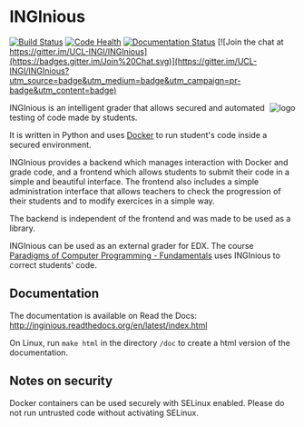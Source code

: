 INGInious
=========

[![Build Status](https://travis-ci.org/UCL-INGI/INGInious.svg?branch=master)](https://travis-ci.org/UCL-INGI/INGInious)
[![Code Health](https://landscape.io/github/UCL-INGI/INGInious/master/landscape.svg?style=flat)](https://landscape.io/github/UCL-INGI/INGInious/master)
[![Documentation Status](https://readthedocs.org/projects/inginious/badge/?version=latest)](https://readthedocs.org/projects/inginious/?badge=latest)
[![Join the chat at https://gitter.im/UCL-INGI/INGInious](https://badges.gitter.im/Join%20Chat.svg)](https://gitter.im/UCL-INGI/INGInious?utm_source=badge&utm_medium=badge&utm_campaign=pr-badge&utm_content=badge)

<img align="right" src="frontend/common/static/images/logo.png" alt="logo">

INGInious is an intelligent grader that allows secured and automated testing of code made by students.

It is written in Python and uses [Docker](https://www.docker.com/) to run student's code inside a secured environment.

INGInious provides a backend which manages interaction with Docker and grade code, and a frontend which allows students to submit their code in a simple and beautiful interface. The frontend also includes a simple administration interface that allows teachers to check the progression of their students and to modify exercices in a simple way.

The backend is independent of the frontend and was made to be used as a library.

INGInious can be used as an external grader for EDX. The course [Paradigms of Computer Programming - Fundamentals](https://www.edx.org/course/louvainx/louvainx-louv1-1x-paradigms-computer-2751) 
uses INGInious to correct students' code.

Documentation
-------------

The documentation is available on Read the Docs: http://inginious.readthedocs.org/en/latest/index.html

On Linux, run `make html` in the directory `/doc` to create a html version of the documentation.


Notes on security
-----------------

Docker containers can be used securely with SELinux enabled. Please do not run untrusted code without activating SELinux.
